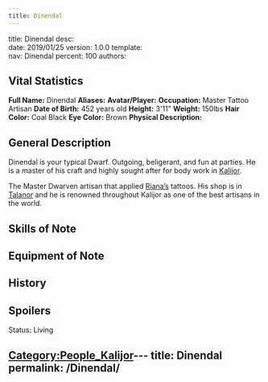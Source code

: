 ```yaml
---
title: Dinendal
---
```


title:		Dinendal
desc:		
date:		2019/01/25
version:	1.0.0
template:	
nav:		Dinendal
percent:	100
authors:	
## Vital Statistics

**Full Name:** Dinendal
**Aliases:**
**Avatar/Player:**
**Occupation:** Master Tattoo Artisan
**Date of Birth:** 452 years old
**Height:** 3'11"
**Weight:** 150lbs
**Hair Color:** Coal Black
**Eye Color:** Brown
**Physical Description:**

## General Description

Dinendal is your typical Dwarf. Outgoing, beligerant, and fun at
parties. He is a master of his craft and highly sought after for body
work in [Kalijor](Kalijor "wikilink").

The Master Dwarven artisan that applied
[Riana’s](Riana_Shandra_Thorindal "wikilink") tattoos. His shop is in
[Talanor](Talanor "wikilink") and he is renowned throughout Kalijor as
one of the best artisans in the world.

## Skills of Note

## Equipment of Note

## History

## Spoilers

<spoiler text="Status">Status: Living</spoiler>

[Category:People_Kalijor](Category:People_Kalijor "wikilink")---
title: Dinendal
permalink: /Dinendal/
---

